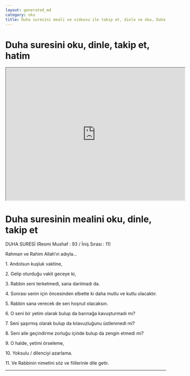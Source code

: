 ```yaml
---
layout: generated_md
category: oku
title: Duha suresini meali ve videosu ile takip et, dinle ve oku, Duha dinle, Duha meali, hatim dinle, hatim yap.
---
```


<div class="container">
  <div class="row">
    <div class="col-lg-12">
      <h1>Duha suresini oku, dinle, takip et, hatim</h1>
      <!--<div class="div-youtube-embed">-->
      <div class="">
        <iframe width="560" height="415" src="https://www.youtube.com/embed/">frameborder="0" allowfullscreen></iframe>
      </div>
    </div>
  </div>

  <div class="row">
    <div class="col-lg-12">
      <h1>Duha suresinin mealini oku, dinle, takip et</h1>
      <div><p></p><p></p><p>DUHA SURESİ (Resmi Mushaf : 93 / İniş Sırası : 11)</p><p>Rahman ve Rahim Allah’ın adıyla…</p><p></p><p></p><p>1. Andolsun kuşluk vaktine,</p><p></p><p></p><p>2. Gelip oturduğu vakit geceye ki,</p><p></p><p></p><p>3. Rabbin seni terketmedi, sana darılmadı da.</p><p></p><p></p><p>4. Sonrası senin için öncesinden elbette ki daha mutlu ve kutlu olacaktır.</p><p></p><p></p><p>5. Rabbin sana verecek de sen hoşnut olacaksın.</p><p></p><p></p><p>6. O seni bir yetim olarak bulup da barınağa kavuşturmadı mı?</p><p></p><p></p><p>7. Seni şaşırmış olarak bulup da kılavuzluğunu üstlenmedi mi?</p><p></p><p></p><p>8. Seni aile geçindirme zorluğu içinde bulup da zengin etmedi mi?</p><p></p><p></p><p>9. O halde, yetimi örseleme,</p><p></p><p></p><p>10. Yoksulu / dilenciyi azarlama.</p><p></p><p></p><p>11. Ve Rabbinin nimetini söz ve fiillerinle dile getir.</p><p></p><p></p></div>
    </div>
  </div>
</div>
<hr />